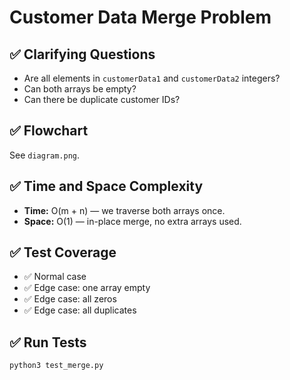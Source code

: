 # Customer Data Merge Problem

## ✅ Clarifying Questions
- Are all elements in `customerData1` and `customerData2` integers?
- Can both arrays be empty?
- Can there be duplicate customer IDs?

## ✅ Flowchart
See `diagram.png`.

## ✅ Time and Space Complexity

- **Time:** O(m + n) — we traverse both arrays once.
- **Space:** O(1) — in-place merge, no extra arrays used.

## ✅ Test Coverage
- ✅ Normal case
- ✅ Edge case: one array empty
- ✅ Edge case: all zeros
- ✅ Edge case: all duplicates

## ✅ Run Tests
```bash
python3 test_merge.py
